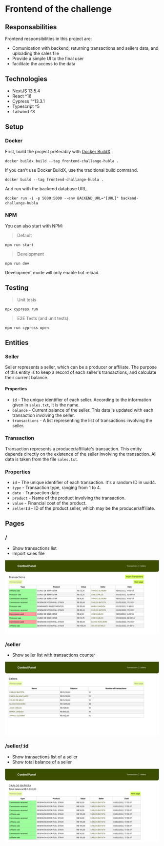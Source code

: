 # Frontend of the challenge

## Responsabilities

Frontend responsibilities in this project are:

- Comunication with backend, returning transactions and sellers data, and uploading the sales file
- Provide a simple UI to the final user
- facilitate the access to the data

## Technologies

- NextJS 13.5.4
- React ^18
- Cypress "^13.3.1
- Typescript ^5
- Tailwind ^3

## Setup

### Docker

First, build the project preferably with [Docker BuildX](https://docs.docker.com/engine/reference/commandline/buildx/).

```
docker buildx build --tag frontend-challange-hubla .
```

If you can't use Docker BuildX, use the traditional build command.

```
docker build --tag frontend-challange-hubla .
```

And run with the backend database URL.

```
docker run -i -p 5000:5000 --env BACKEND_URL="[URL]" backend-challange-hubla
```

### NPM

You can also start with NPM:

> Default

```
npm run start
```

> Development

```
npm run dev
```

Development mode will only enable hot reload.

## Testing

> Unit tests

```
npx cypress run
```

> E2E Tests (and unit tests)

```
npm run cypress open
```

## Entities

### Seller

Seller represents a seller, which can be a producer or affiliate. The purpose of this entity is to keep a record of each seller's transactions, and calculate their current balance.

#### Properties

- `id` - The unique identifier of each seller. According to the information given in `sales.txt`, it is the name.
- `balance` - Current balance of the seller. This data is updated with each transaction involving the seller.
- `transactions` - A list representing the list of transactions involving the seller.

### Transaction

Transaction represents a producer/affiliate's transaction. This entity depends directly on the existence of the seller involving the transaction. All data is taken from the file `sales.txt`.

### Properties

- `id` – The unique identifier of each transaction. It's a random ID in uuid4.
- `type` - Transaction type, ranging from 1 to 4.
- `date` - Transaction date
- `product` - Name of the product involving the transaction.
- `value` - Financial cost of the product.
- `sellerId` - ID of the product seller, which may be the producer/affiliate.

## Pages

### /

- Show transactions list
- Import sales file

![/ page](./assets/screenshot01.png)

### /seller

- Show seller list with transactions counter

![/ seller](./assets/screenshot02.png)

### /seller/:id

- Show transactions list of a seller
- Show total balance of a seller

![/ seller/:id](./assets/screenshot03.png)